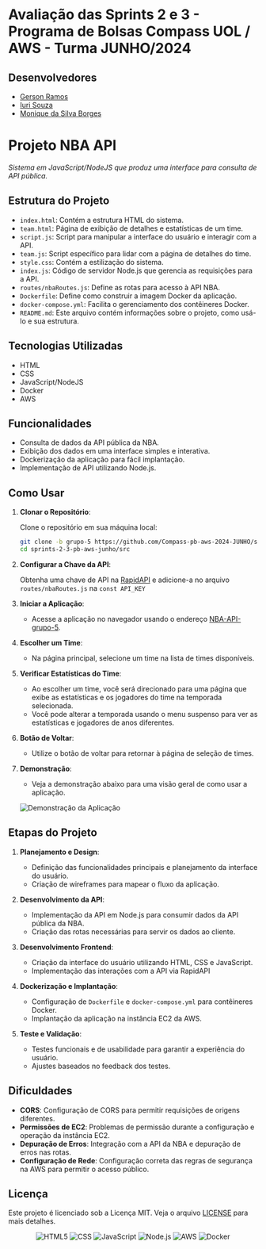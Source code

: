 # **Avaliação das Sprints 2 e 3 - Programa de Bolsas Compass UOL / AWS - Turma JUNHO/2024**

## Desenvolvedores

- [Gerson Ramos](https://github.com/gersonlramos)
- [Iuri Souza](https://github.com/souiuri)
- [Monique da Silva Borges](https://github.com/niqueborges)

# Projeto NBA API

*Sistema em JavaScript/NodeJS que produz uma interface para consulta de API pública.*

## Estrutura do Projeto

- `index.html`: Contém a estrutura HTML do sistema.
- `team.html`: Página de exibição de detalhes e estatísticas de um time.
- `script.js`: Script para manipular a interface do usuário e interagir com a API.
- `team.js`: Script específico para lidar com a página de detalhes do time.
- `style.css`: Contém a estilização do sistema.
- `index.js`: Código de servidor Node.js que gerencia as requisições para a API.
- `routes/nbaRoutes.js`: Define as rotas para acesso à API NBA.
- `Dockerfile`: Define como construir a imagem Docker da aplicação.
- `docker-compose.yml`: Facilita o gerenciamento dos contêineres Docker.
- `README.md`: Este arquivo contém informações sobre o projeto, como usá-lo e sua estrutura.

## Tecnologias Utilizadas

- HTML
- CSS
- JavaScript/NodeJS
- Docker
- AWS

## Funcionalidades

- Consulta de dados da API pública da NBA.
- Exibição dos dados em uma interface simples e interativa.
- Dockerização da aplicação para fácil implantação.
- Implementação de API utilizando Node.js.

## Como Usar

1. **Clonar o Repositório**:

   Clone o repositório em sua máquina local:

   ```bash
   git clone -b grupo-5 https://github.com/Compass-pb-aws-2024-JUNHO/sprints-2-3-pb-aws-junho.git
   cd sprints-2-3-pb-aws-junho/src
   ```
2. **Configurar a Chave da API**:

   Obtenha uma chave de API na [RapidAPI](https://rapidapi.com/api-sports/api/api-nba) e adicione-a no arquivo `routes/nbaRoutes.js` na `const API_KEY`

3. **Iniciar a Aplicação**:
   - Acesse a aplicação no navegador usando o endereço [NBA-API-grupo-5](http://44.211.161.65/).

4. **Escolher um Time**:
   - Na página principal, selecione um time na lista de times disponíveis.

3. **Verificar Estatísticas do Time**:
   - Ao escolher um time, você será direcionado para uma página que exibe as estatísticas e os jogadores do time na temporada selecionada.
   - Você pode alterar a temporada usando o menu suspenso para ver as estatísticas e jogadores de anos diferentes.

5. **Botão de Voltar**:
   - Utilize o botão de voltar para retornar à página de seleção de times.

6. **Demonstração**:
   - Veja a demonstração abaixo para uma visão geral de como usar a aplicação.

   ![Demonstração da Aplicação](src/imagens/como_usar_a_api.gif)

## Etapas do Projeto

1. **Planejamento e Design**:
   - Definição das funcionalidades principais e planejamento da interface do usuário.
   - Criação de wireframes para mapear o fluxo da aplicação.

2. **Desenvolvimento da API**:
   - Implementação da API em Node.js para consumir dados da API pública da NBA.
   - Criação das rotas necessárias para servir os dados ao cliente.

3. **Desenvolvimento Frontend**:
   - Criação da interface do usuário utilizando HTML, CSS e JavaScript.
   - Implementação das interações com a API via RapidAPI

4. **Dockerização e Implantação**:
   - Configuração de `Dockerfile` e `docker-compose.yml` para contêineres Docker.
   - Implantação da aplicação na instância EC2 da AWS.

5. **Teste e Validação**:
   - Testes funcionais e de usabilidade para garantir a experiência do usuário.
   - Ajustes baseados no feedback dos testes.

## Dificuldades

- **CORS**: Configuração de CORS para permitir requisições de origens diferentes.
- **Permissões de EC2**: Problemas de permissão durante a configuração e operação da instância EC2.
- **Depuração de Erros**: Integração com a API da NBA e depuração de erros nas rotas.
- **Configuração de Rede**: Configuração correta das regras de segurança na AWS para permitir o acesso público.

## Licença

Este projeto é licenciado sob a Licença MIT. Veja o arquivo [LICENSE](src/LICENSE) para mais detalhes.

<p align="center">
 <img alt="HTML5" src="https://img.shields.io/badge/HTML5-E34F26?style=for-the-badge&logo=html5&logoColor=white">
 <img alt="CSS" src="https://img.shields.io/badge/CSS-239120?&style=for-the-badge&logo=css3&logoColor=white">
 <img alt="JavaScript" src="https://img.shields.io/badge/JavaScript-F7DF1E?style=for-the-badge&logo=javascript&logoColor=white">
 <img alt="Node.js" src="https://img.shields.io/badge/Node.js-43853D?style=for-the-badge&logo=node.js&logoColor=white">
 <img alt="AWS" src="https://img.shields.io/badge/Amazon_AWS-FF9900?style=for-the-badge&logo=amazonaws&logoColor=white">
 <img alt="Docker" src="https://img.shields.io/badge/docker-%230db7ed.svg?style=for-the-badge&logo=docker&logoColor=white">
</p>
